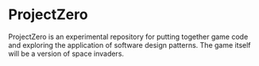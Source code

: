 # ProjectZero

ProjectZero is an experimental repository for putting together game code and exploring the application of software design patterns. The game itself will be a version of space invaders.
